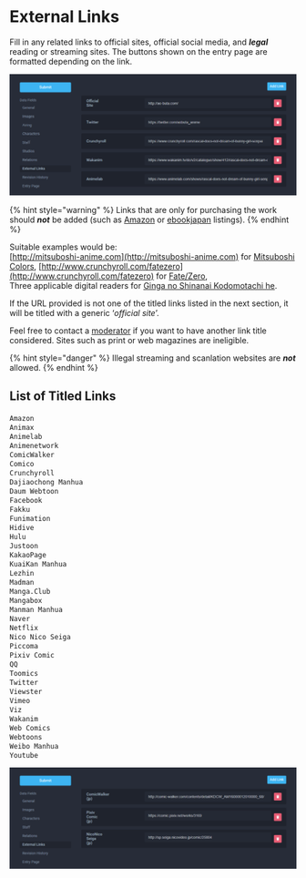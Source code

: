 # External Links

Fill in any related links to official sites, official social media, and _**legal**_ reading or streaming sites. The buttons shown on the entry page are formatted depending on the link.

![External links page for the &apos;Ao Buta&apos; anime](../.gitbook/assets/external_links_anime.png)

{% hint style="warning" %}
Links that are only for purchasing the work should _**not**_ be added \(such as [Amazon](https://www.amazon.co.jp/) or [ebookjapan](https://www.ebookjapan.jp/) listings\).
{% endhint %}

Suitable examples would be:  
[http://mitsuboshi-anime.com](http://mitsuboshi-anime.com) for [Mitsuboshi Colors](https://anilist.co/manga/87132/MitsuboshiColors), [http://www.crunchyroll.com/fatezero](http://www.crunchyroll.com/fatezero) for [Fate/Zero](https://anilist.co/anime/10087/FateZero),  
Three applicable digital readers for [Ginga no Shinanai Kodomotachi he](https://anilist.co/manga/99018/Ginga-no-Shinanai-Kodomotachi-he/).

If the URL provided is not one of the titled links listed in the next section, it will be titled with a generic ‘_official site_’.

Feel free to contact a [moderator](../moderator-list.md) if you want to have another link title considered. Sites such as print or web magazines are ineligible.

{% hint style="danger" %}
Illegal streaming and scanlation websites are _**not**_ allowed.
{% endhint %}

## List of Titled Links

```text
Amazon
Animax
Animelab
Animenetwork
ComicWalker
Comico
Crunchyroll
Dajiaochong Manhua
Daum Webtoon
Facebook
Fakku
Funimation
Hidive
Hulu
Justoon
KakaoPage
KuaiKan Manhua
Lezhin
Madman
Manga.Club
Mangabox
Manman Manhua
Naver
Netflix
Nico Nico Seiga
Piccoma
Pixiv Comic
QQ
Toomics
Twitter
Viewster
Vimeo
Viz
Wakanim
Web Comics
Webtoons
Weibo Manhua
Youtube
```

![External links page for the &apos;Ginga no Shinanai Kodomotachi he&apos; manga](../.gitbook/assets/external_links_manga.png)

